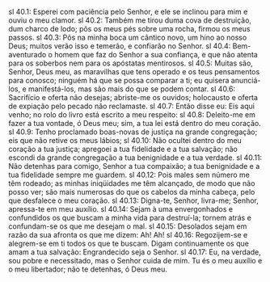sl 40.1: Esperei com paciência pelo Senhor, e ele se inclinou para mim e ouviu o meu clamor.
sl 40.2: Também me tirou duma cova de destruição, dum charco de lodo; pôs os meus pés sobre uma rocha, firmou os meus passos.
sl 40.3: Pôs na minha boca um cântico novo, um hino ao nosso Deus; muitos verão isso e temerão, e confiarão no Senhor.
sl 40.4: Bem-aventurado o homem que faz do Senhor a sua confiança, e que não atenta para os soberbos nem para os apóstatas mentirosos.
sl 40.5: Muitas são, Senhor, Deus meu, as maravilhas que tens operado e os teus pensamentos para conosco; ninguém há que se possa comparar a ti; eu quisera anunciá-los, e manifestá-los, mas são mais do que se podem contar.
sl 40.6: Sacrifício e oferta não desejas; abriste-me os ouvidos; holocausto e oferta de expiação pelo pecado não reclamaste.
sl 40.7: Então disse eu: Eis aqui venho; no rolo do livro está escrito a meu respeito:
sl 40.8: Deleito-me em fazer a tua vontade, ó Deus meu; sim, a tua lei está dentro do meu coração.
sl 40.9: Tenho proclamado boas-novas de justiça na grande congregação; eis que não retive os meus lábios;
sl 40.10: Não ocultei dentro do meu coração a tua justiça; apregoei a tua fidelidade e a tua salvação; não escondi da grande congregação a tua benignidade e a tua verdade.
sl 40.11: Não detenhas para comigo, Senhor a tua compaixão; a tua benignidade e a tua fidelidade sempre me guardem.
sl 40.12: Pois males sem número me têm rodeado; as minhas iniqüidades me têm alcançado, de modo que não posso ver; são mais numerosas do que os cabelos da minha cabeça, pelo que desfalece o meu coração.
sl 40.13: Digna-te, Senhor, livra-me; Senhor, apressa-te em meu auxílio.
sl 40.14: Sejam à uma envergonhados e confundidos os que buscam a minha vida para destruí-la; tornem atrás e confundam-se os que me desejam o mal.
sl 40.15: Desolados sejam em razão da sua afronta os que me dizem: Ah! Ah!
sl 40.16: Regozijem-se e alegrem-se em ti todos os que te buscam. Digam continuamente os que amam a tua salvação: Engrandecido seja o Senhor.
sl 40.17: Eu, na verdade, sou pobre e necessitado, mas o Senhor cuida de mim. Tu és o meu auxílio e o meu libertador; não te detenhas, ó Deus meu.
